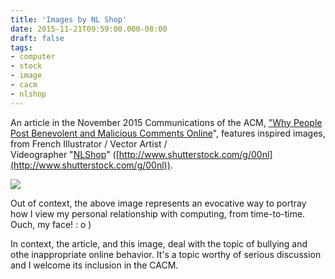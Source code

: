 ```yaml
---
title: 'Images by NL Shop'
date: 2015-11-21T09:59:00.000-08:00
draft: false
tags: 
- computer
- stock
- image
- cacm
- nlshop
---
```


An article in the November 2015 Communications of the ACM, ["Why People Post Benevolent and Malicious Comments Online](http://cacm.acm.org/magazines/2015/11/193324-why-people-post-benevolent-and-malicious-comments-online/abstract)", features inspired images, from French Illustrator / Vector Artist / Videographer "[NLShop](http://www.shutterstock.com/g/00nl)" ([http://www.shutterstock.com/g/00nl](http://www.shutterstock.com/g/00nl)).  

[![](/images/CyberBullying200.png)](/images/CyberBullying.png)

Out of context, the above image represents an evocative way to portray how I view my personal relationship with computing, from time-to-time. Ouch, my face! : o )  
  
In context, the article, and this image, deal with the topic of bullying and othe inappropriate online behavior. It's a topic worthy of serious discussion and I welcome its inclusion in the CACM.